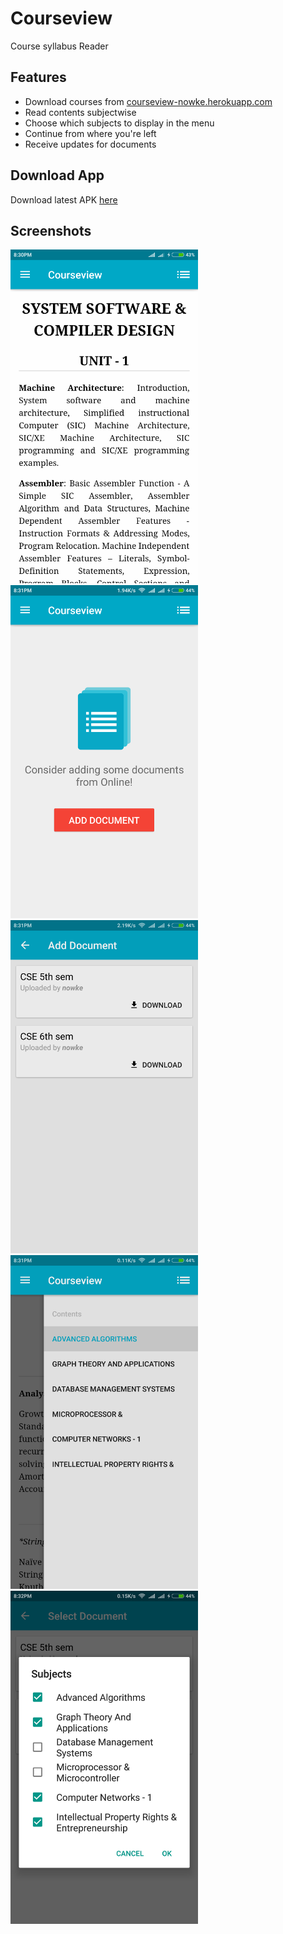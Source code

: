 # Courseview
Course syllabus Reader

## Features
* Download courses from [courseview-nowke.herokuapp.com](http://courseview-nowke.herokuapp.com)
* Read contents subjectwise
* Choose which subjects to display in the menu
* Continue from where you're left
* Receive updates for documents

## Download App
Download latest APK [here](apks/in.nowke.courseview-1.0.apk?raw=true)

## Screenshots

<img src="screenshots/screen1.png?raw=true" alt="Screenshot 1" width="300px">
<img src="screenshots/screen2.png?raw=true" alt="Screenshot 2" width="300px"><br>

<img src="screenshots/screen3.png?raw=true" alt="Screenshot 3" width="300px">
<img src="screenshots/screen4.png?raw=true" alt="Screenshot 4" width="300px"><br>

<img src="screenshots/screen5.png?raw=true" alt="Screenshot 5" width="300px">
